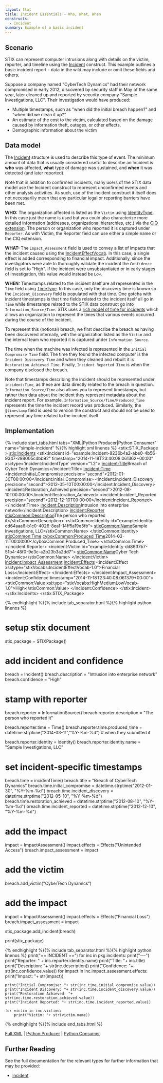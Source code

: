 ```yaml
---
layout: flat
title: Incident Essentials - Who, What, When
constructs:
  - Incident
summary: Example of a basic incident
---
```


## Scenario

STIX can represent computer intrusions along with details on the victim, reporter, and timeline using the [Incident](/data-model/{{site.current_version}}/incident/IncidentType) construct. This example outlines a basic incident report - data in the wild may include or omit these fields and others.

Suppose a company named  "CyberTech Dynamics" had their network compromised in early 2012, discovered by security staff in May of the same year, later cleaned up and reported by security company "Sample Investigations, LLC".  Their investigation would have produced:

* Multiple timestamps, such as "when did the initial breach happen?" and "when did we clean it up?"
* An estimate of the cost to the victim, calculated based on the damage caused by information theft, outages, or other effects.
* Demographic information about the victim

## Data model

The [Incident](/data-model/{{site.current_version}}/incident/IncidentType) structure is used to describe this type of event. The minimum amount of data that is usually considered useful to describe an Incident is **who** was affected, **what** type of damage was sustained, and **when** it was detected (and later reported).

Note that in addition to confirmed incidents, many users of the STIX data model use the Incident construct to represent unconfirmed events and other analysis activities. As such, use of the incident construct it itself does not necessariliy mean that any particular legal or reporting barriers have been met.

**WHO:** The organization affected is listed as the `Victim` using [IdentityType](/data-model/{{site.current_version}}/stixCommon/IdentityType/). In this case just the name is used but you could also characterize more detailed information (addresses, organizational hierarchies, etc.) via the [CIQ extension](/data-model/{{site.current_version}}/stix-ciqidentity/CIQIdentity3.0InstanceType/). The person or organization who reported it is captured under `Reporter`. As with Victim, the Reporter field can use either a simple name or the CIQ extension.

**WHAT:** The `Impact_Assessment` field is used to convey a list of impacts that the incident caused using the [IncidentEffectVocab](/data-model/{{site.current_version}}/stixVocabs/IncidentEffectVocab-1.0/). In this case, a single effect is added corresponding to financial impact. Additionally, since the investigators were able to thoroughly validate the incident the `Confidence` field is set to "High". If the incident were unsubstantiated or in early stages of investigation, this value would instead be `Low`.

**WHEN:** Timestamps related to the incident itself are all represented in the `Time` field using [TimeType](data-model/{{site.current_version}}/incident/TimeType/). In this case, only the discovery time is known so the `Incident_Discovery` field is populated with that time. One gotcha with incident timestamps is that time fields related to the incident itself all go in `Time` while timestamps related to the STIX data construct go into `Information_Source/Time`. STIX uses a [rich model of time for incidents](/data-model/{{site.current_version}}/incident/TimeType) which allows an organization to represent the times that various events occurred during the course of the incident. 

To represent this (notional) breach, we first describe the breach as having been discovered internally, with the organization listed as the `Victim` and the internal team who reported it is captured under `Information Source`.

The time when the machine was infected is represented in the `Initial Compromise Time` field. The time they found the infected computer is the `Incident Discovery Time` and when they cleaned and rebuilt it is `Restoration Achieved Time`. Finally, `Incident Reported Time` is when the company disclosed the breach.

Note that timestamps describing the incident should be represented under `incident:Time`, as these are data directly related to the breach in question. `Information_Source/Time` also allows you to represent timestamps, but rather than data about the incident they represent metadata about the incident report. For example, `Information_Source/Time/Produced_Time` represents the time the incident record was produced. Similarly, the `@timestamp` field is used to version the construct and should not be used to represent any time related to the incident itself.


## Implementation

{% include start_tabs.html tabs="XML|Python Producer|Python Consumer" name="simple-incident" %}{% highlight xml linenos  %}
<stix:STIX_Package >
    <stix:Incidents>
        <stix:Incident id="example:incident-8236b4a2-abe0-4b56-9347-288005c4bb92" timestamp="2014-11-18T23:40:08.061362+00:00" xsi:type='incident:IncidentType' version="1.2">
            <incident:Title>Breach of Cyber Tech Dynamics</incident:Title>
            <incident:Time>
                <incident:Initial_Compromise precision="second">2012-01-30T00:00:00</incident:Initial_Compromise>
                <incident:Incident_Discovery precision="second">2012-05-10T00:00:00</incident:Incident_Discovery>
                <incident:Restoration_Achieved precision="second">2012-08-10T00:00:00</incident:Restoration_Achieved>
                <incident:Incident_Reported precision="second">2012-12-10T00:00:00</incident:Incident_Reported>
            </incident:Time>
            <incident:Description>Intrusion into enterprise network</incident:Description>
            <incident:Reporter>
                <stixCommon:Description>The person who reported it</stixCommon:Description>
                <stixCommon:Identity id="example:Identity-cd64aaa6-b1c0-4026-8ea1-14ff5a19e5fb">
                    <stixCommon:Name>Sample Investigations, LLC</stixCommon:Name>
                </stixCommon:Identity>
                <stixCommon:Time>
                    <cyboxCommon:Produced_Time>2014-03-11T00:00:00</cyboxCommon:Produced_Time>
                </stixCommon:Time>
            </incident:Reporter>
            <incident:Victim id="example:Identity-dd8637b7-51b4-48f0-9e3c-a2b23b3a2dd7">
                <stixCommon:Name>Cyber Tech Dynamics</stixCommon:Name>
            </incident:Victim>
            <incident:Impact_Assessment>
                <incident:Effects>
                    <incident:Effect xsi:type="stixVocabs:IncidentEffectVocab-1.0">Financial Loss</incident:Effect>
                </incident:Effects>
            </incident:Impact_Assessment>
            <incident:Confidence timestamp="2014-11-18T23:40:08.061379+00:00">
                <stixCommon:Value xsi:type="stixVocabs:HighMediumLowVocab-1.0">High</stixCommon:Value>
            </incident:Confidence>
        </stix:Incident>
    </stix:Incidents>
</stix:STIX_Package>

{% endhighlight %}{% include tab_separator.html %}{% highlight python linenos %}
# setup stix document
stix_package = STIXPackage()

# add incident and confidence
breach = Incident()
breach.description = "Intrusion into enterprise network"
breach.confidence = "High"

# stamp with reporter
breach.reporter = InformationSource()
breach.reporter.description = "The person who reported it"

breach.reporter.time = Time()
breach.reporter.time.produced_time = datetime.strptime("2014-03-11","%Y-%m-%d") # when they submitted it

breach.reporter.identity = Identity()
breach.reporter.identity.name = "Sample Investigations, LLC"

# set incident-specific timestamps
breach.time = incidentTime()
breach.title = "Breach of CyberTech Dynamics"
breach.time.initial_compromise = datetime.strptime("2012-01-30", "%Y-%m-%d")
breach.time.incident_discovery = datetime.strptime("2012-05-10", "%Y-%m-%d")
breach.time.restoration_achieved = datetime.strptime("2012-08-10", "%Y-%m-%d")
breach.time.incident_reported = datetime.strptime("2012-12-10", "%Y-%m-%d")

# add the impact
impact = ImpactAssessment()
impact.effects = Effects("Unintended Access")
breach.impact_assessment = impact

# add the victim
breach.add_victim("CyberTech Dynamics")

# add the impact
impact = ImpactAssessment()
impact.effects = Effects("Financial Loss")
breach.impact_assessment = impact

stix_package.add_incident(breach)

print(stix_package)

{% endhighlight %}{% include tab_separator.html %}{% highlight python linenos %}
print("== INCIDENT ==")
for inc in pkg.incidents:
    print("---")
    print("Reporter: " + inc.reporter.identity.name)
    print("Title: "+ inc.title)
    print("Description: "+ str(inc.description))
    print("Confidence: "+ str(inc.confidence.value))
    for impact in inc.impact_assessment.effects:
        print("Impact: "+ str(impact))
    
    print("Initial Compromise: "+ str(inc.time.initial_compromise.value))
    print("Incident Discovery: "+ str(inc.time.incident_discovery.value))
    print("Restoration Achieved: "+ str(inc.time.restoration_achieved.value))
    print("Incident Reported: "+ str(inc.time.incident_reported.value))

    for victim in inc.victims:
        print("Victim: "+ str(victim.name))
{% endhighlight %}{% include end_tabs.html %}

[Full XML](sample.xml) | [Python Producer](simple-incident_producer.py) | [Python Consumer](simple-incident_consumer.py) 

## Further Reading

See the full documentation for the relevant types for further information that may be provided:

* [Incident](/data-model/{{site.current_version}}/incident/IncidentType)
